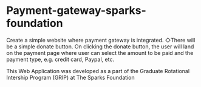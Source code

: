 # Payment-gateway-sparks-foundation
Create a simple website where payment gateway is integrated.
◇There will be a simple donate button. On clicking
the donate button, the user will land on the payment page where
user can select the amount to be paid and the payment type, e.g.
credit card, Paypal, etc.


This Web Application was developed as a part of the Graduate Rotational Intership Program (GRIP) at The Sparks Foundation
